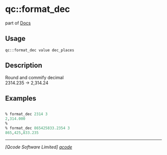qc::format_dec
==============

part of [Docs](../index.md)

Usage
-----
`qc::format_dec value dec_places`

Description
-----------
Round and commify decimal<br/>2314.235 -> 2,314.24

Examples
--------
```tcl

% format_dec 2314 3
2,314.000
%
% format_dec 865425833.2354 3
865,425,833.235

```

----------------------------------
*[Qcode Software Limited] [qcode]*

[qcode]: http://www.qcode.co.uk "Qcode Software"